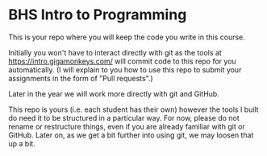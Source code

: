 # BHS Intro to Programming

This is your repo where you will keep the code you write in this course.

Initially you won't have to interact directly with git as the tools at
https://intro.gigamonkeys.com/ will commit code to this repo for you
automatically. (I will explain to you how to use this repo to submit
your assignments in the form of "Pull requests".)

Later in the year we will work more directly with git and GitHub.

This repo is yours (i.e. each student has their own) however the tools
I built do need it to be structured in a particular way. For now, please
do not rename or restructure things, even if you are already familiar
with git or GitHub. Later on, as we get a bit further into using git,
we may loosen that up a bit.
